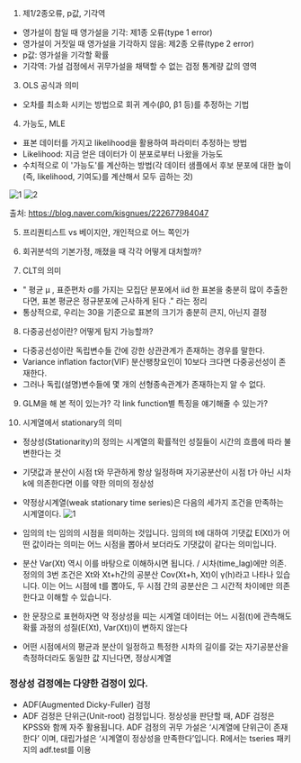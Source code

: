1. 제1/2종오류, p값, 기각역
- 영가설이 참일 때 영가설을 기각: 제1종 오류(type 1 error)
- 영가설이 거짓일 때 영가설을 기각하지 않음: 제2종 오류(type 2 error)
- p값: 영가설을 기각할 확률 
- 기각역: 가설 검정에서 귀무가설을 채택할 수 없는 검정 통계량 값의 영역
  
3. OLS 공식과 의미
- 오차를 최소화 시키는 방법으로 회귀 계수(β0, β1 등)를 추정하는 기법

4. 가능도, MLE
- 표본 데이터를 가지고 likelihood을 활용하여 파라미터 추정하는 방법
- Likelihood: 지금 얻은 데이터가 이 분포로부터 나왔을 가능도
- 수치적으로 이 '가능도'를 계산하는 방법(각 데이터 샘플에서 후보 분포에 대한 높이(즉, likelihood, 기여도)를 계산해서 모두 곱하는 것)

![1](https://github.com/jaeb0129/R-programming/assets/63768509/0d5c067b-887f-42dc-b087-d7172cd450eb)
![2](https://github.com/jaeb0129/R-programming/assets/63768509/dbaa8716-df9e-44a4-952e-273d4af7fe53)

출처: https://blog.naver.com/kisgnues/222677984047

5. 프리퀀티스트 vs 베이지안, 개인적으로 어느 쪽인가

6. 회귀분석의 기본가정, 깨졌을 때 각각 어떻게 대처할까?

7. CLT의 의미
- " 평균 μ , 표준편차 σ를 가지는 모집단 분포에서 iid 한 표본을 충분히 많이 추출한다면, 표본 평균은 정규분포에 근사하게 된다 ." 라는 정리
- 통상적으로, 우리는 30을 기준으로 표본의 크기가 충분히 큰지, 아닌지 결정

8. 다중공선성이란? 어떻게 탐지 가능할까?
- 다중공선성이란 독립변수들 간에 강한 상관관계가 존재하는 경우를 말한다.
- Variance inflation factor(VIF) 분산팽창요인이 10보다 크다면 다중공선성이 존재한다.
- 그러나 독립(설명)변수들에 몇 개의 선형종속관계가 존재하는지 알 수 없다.

9. GLM을 해 본 적이 있는가? 각 link function별 특징을 얘기해줄 수 있는가?

10. 시계열에서 stationary의 의미
- 정상성(Stationarity)의 정의는 시계열의 확률적인 성질들이 시간의 흐름에 따라 불변한다는 것
- 기댓값과 분산이 시점 t와 무관하게 항상 일정하며 자기공분산이 시점 t가 아닌 시차 k에 의존한다면 이를 약한 의미의 정상성

- 약정상시계열(weak stationary time series)은 다음의 세가지 조건을 만족하는 시계열이다.
![1](https://github.com/jaeb0129/baseball/assets/63768509/58b41381-ae70-4526-9446-c38bf942dc62)
- 임의의 t는 임의의 시점을 의미하는 것입니다. 임의의 t에 대하여 기댓값 E(Xt)가 어떤 값이라는 의미는 어느 시점을 뽑아서 보더라도 기댓값이 같다는 의미입니다.
- 분산 Var(Xt) 역시 이를 바탕으로 이해하시면 됩니다. / 시차(time_lag)에만 의존. 정의의 3번 조건은 Xt와 Xt+h간의 공분산 Cov(Xt+h, Xt)이 γ(h)라고 나타나 있습니다. 이는 어느 시점에 t를 뽑아도, 두 시점 간의 공분산은 그 시간적 차이에만 의존한다고 이해할 수 있습니다.
- 한 문장으로 표현하자면 약 정상성을 띠는 시계열 데이터는 어느 시점(t)에 관측해도 확률 과정의 성질(E(Xt), Var(Xt))이 변하지 않는다
- 어떤 시점에서의 평균과 분산이 일정하고 특정한 시차의 길이를 갖는 자기공분산을 측정하더라도 동일한 값 지닌다면, 정상시계열

### 정상성 검정에는 다양한 검정이 있다.
- ADF(Augmented Dicky-Fuller) 검정
- ADF 검정은 단위근(Unit-root) 검정입니다. 정상성을 판단할 때, ADF 검정은 KPSS와 함께 자주 활용됩니다. ADF 검정의 귀무 가설은 ‘시계열에 단위근이 존재한다’ 이며, 대립가설은 ‘시계열이 정상성을 만족한다’입니다. R에서는 tseries 패키지의 adf.test를 이용
